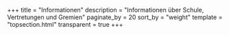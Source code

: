 +++
title = "Informationen"
description = "Informationen über Schule, Vertretungen und Gremien"
paginate_by = 20
sort_by = "weight"
template = "topsection.html"
transparent = true
+++